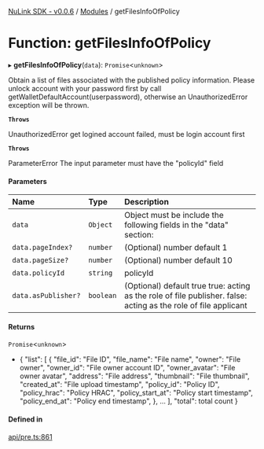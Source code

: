 [NuLink SDK - v0.0.6](../README.md) / [Modules](../modules.md) / getFilesInfoOfPolicy

# Function: getFilesInfoOfPolicy

▸ **getFilesInfoOfPolicy**(`data`): `Promise`<`unknown`\>

Obtain a list of files associated with the published policy information.
Please unlock account with your password first by call getWalletDefaultAccount(userpassword), otherwise an UnauthorizedError exception will be thrown.

**`Throws`**

UnauthorizedError get logined account failed, must be login account first

**`Throws`**

ParameterError The input parameter must have the "policyId" field

#### Parameters

| Name | Type | Description |
| :------ | :------ | :------ |
| `data` | `Object` | Object must be include the following fields in the "data" section: |
| `data.pageIndex?` | `number` | (Optional) number default 1 |
| `data.pageSize?` | `number` | (Optional) number default 10 |
| `data.policyId` | `string` | policyId |
| `data.asPublisher?` | `boolean` | (Optional) default true true: acting as the role of file publisher. false: acting as the role of file applicant |

#### Returns

`Promise`<`unknown`\>

- {
               "list": [
                 {
                   "file_id": "File ID",
                   "file_name": "File name",
                   "owner": "File owner",
                   "owner_id": "File owner account ID",
                   "owner_avatar": "File owner avatar",
                   "address": "File address",
                   "thumbnail": "File thumbnail",
                   "created_at": "File upload timestamp",
                   "policy_id": "Policy ID",
                   "policy_hrac": "Policy HRAC",
                   "policy_start_at": "Policy start timestamp",
                   "policy_end_at": "Policy end timestamp",
                 },
                 ...
             ],
             "total": total count
           }

#### Defined in

[api/pre.ts:861](https://github.com/NuLink-network/nulink-sdk/blob/dec95fc/src/api/pre.ts#L861)
